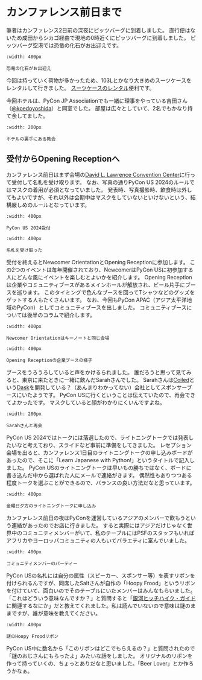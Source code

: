 # カンファレンス前日まで

筆者はカンファレンス2日前の深夜にピッツバーグに到着しました。
直行便はないため成田からシカゴ経由で現地の0時近くにピッツバーグに到着しました。
ピッツバーグ空港では恐竜の化石がお出迎えです。

```{figure} images/fossil.jpg
:width: 400px

恐竜の化石がお出迎え
```

今回は持っていく荷物が多かったため、103Lとかなり大きめのスーツケースをレンタルして行きました。
[スーツケースのレンタル](https://www.ry-rental.com/)便利です。

今回ホテルは、PyCon JP Associationでも一緒に理事をやっている吉田さん（[@koedoyoshida](https://twitter.com/koedoyoshida/)）と同室でした。
部屋は広々としていて、2名でもかなり持て余してました。

```{figure} images/church.jpg
:width: 200px

ホテルの裏手にある教会
```

## 受付からOpening Receptionへ

カンファレンス前日はまず会場の[David L. Lawrence Convention Center](https://www.pittsburghcc.com/)に行って受付して名札を受け取ります。
なお、写真の通りPyCon US 2024のルールではマスクの着用が必須となっていました。
発表時、写真撮影時、飲食時は外してもよいですが、それ以外は会期中はマスクをしていないといけないという、結構厳しめのルールとなっています。

```{figure} images/reception.jpg
:width: 400px

PyCon US 2024受付
```

```{figure} images/takanory.jpg
:width: 400px

名札を受け取った
```

受付を終えるとNewcomer OrientationとOpening Receptionに参加します。
この2つのイベントは毎年開催されており、NewcomerはPyCon USに初参加する人にどんな風にイベントを楽しむとよいかを紹介します。
Opening Receptionは企業やコミュニティブースがあるメインホールが解放され、ビール片手にブースを巡ります。
このタイミングで色んなブースを回ってTシャツなどのグッズをゲットする人もたくさんいます。
なお、今回もPyCon APAC（アジア太平洋地域のPyCon）としてコミュニティブースを出しました。
コミュニティブースについては後半のコラムで紹介します。

```{figure} images/newcomer.jpg
:width: 400px

Newcomer Orientationはキーノートと同じ会場
```

```{figure} images/opening.jpg
:width: 400px

Opening Receptionの企業ブースの様子
```

ブースをうろうろしていると声をかけるられました。
誰だろうと思って見てみると、東京に来たときに一緒に飲んだSarahさんでした。
Sarahさんは[Coiled](https://www.coiled.io/)という[Dask](https://www.dask.org/)を開発している？（あんまりわかってない）会社としてスポンサーブースにいたようです。
PyCon USに行くということは伝えていたので、再会できてよかったです。
マスクしていると顔がわかりにくいんですよね。

```{figure} images/sarah.jpg
:width: 200px

Sarahさんと再会
```

PyCon US 2024ではトークには落選したので、ライトニングトークでは発表したいなと考えており、スライドなど事前に準備をしてきました。
レセプション会場を出ると、カンファレンス1日目のライトニングトークの申し込みボードがあったので、そこに「Learn Japanese with Python!」というタイトルで記入しました。
PyCon USのライトニングトークは早いもの勝ちではなく、ボードに書き込んだ中から選ばれた人にメールで連絡がきます。
偶然性もありつつある程度トークを選ぶことができるので、バランスの良い方法だなと思っています。

```{figure} images/lt-signup.jpg
:width: 400px

金曜日夕方のライトニングトークに申し込み
```

カンファレンス前日の夜はPyConを運営しているアジアのメンバーで飲もうという連絡があったのでお店に行きました。
すると実際にはアジアだけじゃなく世界中のコミュニティメンバーがいて、私のテーブルにはPSFのスタッフもいればアフリカやヨーロッパコミュニティの人もいてバラエティに富んでいました。

```{figure} images/day0-party.jpg
:width: 400px

コミュニティメンバーのパーティー
```

PyCon USの名札には自分の属性（スピーカー、スポンサー等）を表すリボンを付けられるんですが、同席したSaltさんが自作の「Hoopy Frood」というリボンを付けていて、面白いのでそのテーブルにいたメンバーはみんなもらいました。
「これはどういう意味なんですか？」と質問すると「[銀河ヒッチハイク・ガイド](https://ja.wikipedia.org/wiki/%E9%8A%80%E6%B2%B3%E3%83%92%E3%83%83%E3%83%81%E3%83%8F%E3%82%A4%E3%82%AF%E3%83%BB%E3%82%AC%E3%82%A4%E3%83%89)に関連するなにか」だと教えてくれました。私は読んでいないので意味は謎のままですが、誰が意味を教えてください。

```{figure} images/ribbon.jpg
:width: 400px

謎のHoopy Froodリボン
```

PyCon US中に数名から「このリボンはどこでもらえるの？」と質問されたので「謎のおじさんにもらったよ」みたいな話をしました。
オリジナルのリボンを作って持っていくの、ちょっとありだなと思いました。「Beer Lover」とか作ろうかなぁ。


